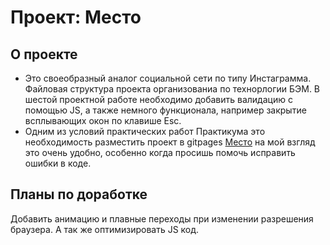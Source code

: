 # Проект: Место

## О проекте
* Это своеобразный аналог социальной сети по типу Инстаграмма. Файловая структура проекта организованиа по технорлогии БЭМ. В шестой проектной работе необходимо добавить валидацию с помощью JS, а также немного функционала, например закрытие всплывающих окон по клавише Esc.
* Одним из условий практических работ Практикума это необходимость разместить проект в gitpages [Место](https://vova-iz-tambova.github.io/mesto/) на мой взгляд это очень удобно, особенно когда просишь помочь исправить ошибки в коде.

## Планы по доработке
Добавить анимацию и плавные переходы при изменении разрешения браузера. А так же оптимизировать JS код.